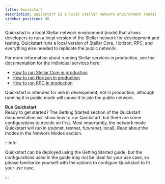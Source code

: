 ```yaml
---
title: Quickstart
description: Quickstart is a local Stellar network environment (node) for development and testing.
sidebar_position: 90
---
```


Quickstart is a local Stellar network environment (node) that allows developers to run a local version of the Stellar network for development and testing. Quickstart runs a local version of Stellar Core, Horizon, RPC, and everything else needed to replicate the public network.

For more information about running Stellar services in production, see the documentation for the individual services here: 

* [How to run Stellar Core in production](../../../validators)
* [How to run Horizon in production](../../../data/horizon/admin-guide/overview)
* [How to run RPC in production](../../../data/rpc/admin-guide)

Quickstart is intended for use in development, not in production, although running it in public mode will cause it to join the public network.

**Run Quickstart**<br />
Ready to get started? The Getting Started section of the Quickstart documentation will show how to run Quickstart, but there are some configurations to decide on first. Most importantly, the network mode Quickstart will run in (pubnet, testnet, futurenet, local). Read about the modes in the Network Modes section.

:::info

Quickstart can be deployed using the Getting Started guide, but the configurations used in the guide may not be ideal for your use case, so please familiarize yourself with the options to configure Quickstart to fit your use case.

:::
